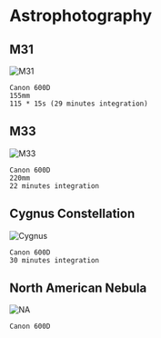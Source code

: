# Astrophotography

## M31

![M31](/static/images/m31_2.jpg)

```
Canon 600D
155mm
115 * 15s (29 minutes integration)
```

## M33

![M33](/static/images/m33.jpg)

```
Canon 600D
220mm
22 minutes integration
```

## Cygnus Constellation

![Cygnus](/static/images/cygnus.jpg)

```
Canon 600D
30 minutes integration
```

## North American Nebula

![NA](/static/images/na.jpg)

```
Canon 600D
```